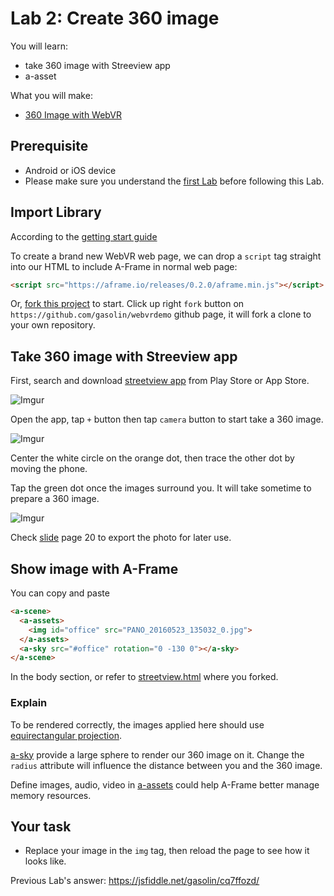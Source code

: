 # Lab 2: Create 360 image

You will learn:
* take 360 image with Streeview app
* a-asset

What you will make:

* [360 Image with WebVR](http://gasolin.github.io/webvrdemo/streetview.html)

## Prerequisite

* Android or iOS device
* Please make sure you understand the [first Lab](LabBase.md) before following this Lab.

## Import Library

According to the [getting start guide](https://aframe.io/docs/guide/getting-started.html)

To create a brand new WebVR web page, we can drop a `script` tag straight into our HTML to include A-Frame in normal web page:

```html
<script src="https://aframe.io/releases/0.2.0/aframe.min.js"></script>
```

Or, [fork this project](https://github.com/gasolin/webvrdemo) to start. Click up right `fork` button on `https://github.com/gasolin/webvrdemo` github page, it will fork a clone to your own repository.

## Take 360 image with Streeview app

First, search and download [streetview app](https://play.google.com/store/apps/details?id=com.google.android.street) from Play Store or App Store.

![Imgur](http://i.imgur.com/qDOZvK9l.png)

Open the app, tap `+` button then tap `camera` button to start take a 360 image.

![Imgur](http://i.imgur.com/TPJ1tQul.png)

Center the white circle on the orange dot, then trace the other dot by moving the phone.

Tap the green dot once the images surround you. It will take sometime to prepare a 360 image.

![Imgur](http://i.imgur.com/gPBpFJUl.png)

Check [slide](http://www.slideshare.net/proyectoste/how-to-create-360-images-with-google-street-view-app) page 20 to export the photo for later use.

## Show image with A-Frame

You can copy and paste

```html
<a-scene>
  <a-assets>
    <img id="office" src="PANO_20160523_135032_0.jpg">
  </a-assets>
  <a-sky src="#office" rotation="0 -130 0"></a-sky>
</a-scene>
```

In the body section, or refer to [streetview.html](https://github.com/gasolin/webvrdemo/blob/gh-pages/streetview.html) where you forked.

### Explain

To be rendered correctly, the images applied here should use [equirectangular projection](https://en.wikipedia.org/wiki/Equirectangular_projection).

[a-sky](https://aframe.io/docs/primitives/a-sky.html) provide a large sphere to render our 360 image on it. Change the `radius` attribute will influence the distance between you and the 360 image.

Define images, audio, video in [a-assets](https://aframe.io/docs/core/asset-management-system.html) could help A-Frame better manage memory resources.

## Your task

* Replace your image in the `img` tag, then reload the page to see how it looks like.

Previous Lab's answer: https://jsfiddle.net/gasolin/cq7ffozd/
